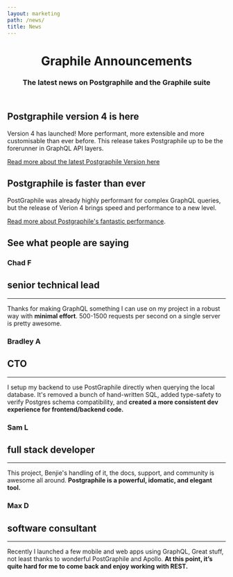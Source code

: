 ```yaml
---
layout: marketing
path: /news/
title: News
---
```


<!-- **************************************** -->

<header class='hero simple'>
<div class='container'>
<div class='row'>
<div class='col-xs-12'>
<div class='hero-block'>

# Graphile Announcements

<h3>
  The latest news on Postgraphile and the Graphile suite
</h3>

</div>
</div>
</div>
</div>
</header>

<!-- **************************************** -->

<section>
<div class='container'>

<div class='row flex-wrap-reverse'>
<div class='text-center col-xs-12 col-md-9 col-lg-7'>
<div class='hero-block'>

## Postgraphile version 4 is here

Version 4 has launched! More performant, more extensible and more customisable than ever before. This release takes Postgraphile up to be the forerunner in GraphQL API layers.

[Read more about the latest Postgraphile Version here](/news/postgraphile-version-4)

</div>
</div>
<div class='text-center col-xs-12 col-md-3 col-lg-5 postgraphile-logo-bg'>
</div>
</div>

</div>
</section>

<!-- **************************************** -->

<section>
<div class='container'>
<div class='hero-block'>
<div class='row flex-wrap-reverse'>

<div class='text-center col-xs-12 col-md-3 col-lg-5 postgraphile-graphs-barchart-bg'>
</div>

<div class='text-center col-xs-12 col-md-9 col-lg-7'>

## Postgraphile is faster than ever

 PostGraphile was already highly performant for complex GraphQL queries, but the release of Verion 4 brings speed and performance to a new level. 
 
 [Read more about Postgraphile's fantastic performance](/news/postgraphile-version-4-performance/).


</div>
</div>
</div>

</div>
</section>

<!-- **************************************** -->

<section>
<div class='container'>

## See what people are saying

  <div class="mw9 ph3-ns flex flex-row flex-wrap">
  <div class="cf ph2-ns">
    <article class="fl w-100 w-50-m w-25-ns pa2 center bg-white br3 pa4-ns mv3 ba b--black-10">
      <div class="tc">
        <h1 class="f3 di">Chad F</h1>
        <h2 class="i f5 di">senior technical lead <a href="https://chads.website/development/2018/08/03/How-GraphQL-Saved-My-Project.html" target="_blank"><span class="fa fa-external-link"></span></a></h2>
        <hr class="mw3 bb bw1 b--black-10 db">
      </div>
      <p class="lh-copy measure center f6 black-70">
        <i class="fa fa-quote-left h3 w3 di" style="color: #004081;" aria-hidden="true"></i>
        Thanks for making GraphQL something I can use on my project in a robust way with <strong>minimal effort</strong>. 500-1500 requests per second on a single server is pretty awesome.
        <i class="fa fa-quote-right h3 w3 di" style="color: #004081;" aria-hidden="true"></i>
      </p>
    </article>
    <article class="fl w-100 w-50-m w-25-ns pa2 center bg-white br3 pa4-ns mv3 ba b--black-10" style="flex-grow: 1">
      <div class="tc">
        <h1 class="f3 di">Bradley A</h1>
        <h2 class="i f5 di">CTO <a href="https://twitter.com/bradleyayers/status/1012557510346080256" target="_blank"><i class="fa fa-twitter"></i></a></h2>
        <hr class="mw3 bb bw1 b--black-10 db">
      </div>
      <p class="lh-copy measure center f6 black-70">
         <i class="fa fa-quote-left h3 w3 di" style="color: #004081;" aria-hidden="true"></i>
         I setup my backend to use PostGraphile directly when querying the local database. It's removed a bunch of hand-written SQL, added type-safety to verify Postgres schema compatibility, and <strong>created a more consistent dev experience for frontend/backend code.</strong> <i class="fa fa-quote-right h3 w3 di" style="color: #004081;" aria-hidden="true"></i>
      </p>
    </article>
    <article class="fl w-100 w-50-m w-25-ns pa2 center bg-white br3 pa4-ns mv3 ba b--black-10" style="flex-grow: 1">
      <div class="tc">
        <h1 class="f3 di">Sam L</h1> 
        <h2 class="i f5 di">full stack developer <a href="https://gitter.im/graphile/postgraphile?at=5b65d555e9ab53770c8c41a1"target="_blank"><i class="fa fa-external-link"></i></a></h2>
        <hr class="mw3 bb bw1 b--black-10 db">
      </div>
      <p class="lh-copy measure center f6 black-70">
        <i class="fa fa-quote-left h3 w3 di" style="color: #004081;" aria-hidden="true"></i>
        This project, Benjie's handling of it, the docs, support, and community is awesome all around. <strong>Postgraphile is a powerful, idomatic, and elegant tool.</strong> <i class="fa fa-quote-right h3 w3 di" style="color: #004081;" aria-hidden="true"></i>
      </p>
    </article>
    <article class="fl w-100 w-50-m w-25-ns pa2 center bg-white br3 pa4-ns mv3 ba b--black-10" style="flex-grow: 1">
      <div class="tc">
        <h1 class="f3 di">Max D</h1>
        <h2 class="i f5 di">software consultant <a href="https://twitter.com/maxdesiatov/status/1001419221102940160" target="_blank"><i class="fa fa-twitter"></i></a></h2>
        <hr class="mw3 bb bw1 b--black-10 db">
      </div>
      <p class="lh-copy measure center f6 black-70">
        <i class="fa fa-quote-left h3 w3 di" style="color: #004081;" aria-hidden="true"></i>
         Recently I launched a few mobile and web apps using GraphQL, Great stuff, not least thanks to wonderful PostGraphile and Apollo. <strong>At this point, it’s quite hard for me to come back and enjoy working with REST.</strong>  <i class="fa fa-quote-right h3 w3 di" style="color: #004081;" aria-hidden="true"></i>
      </p>
    </article>
  </div>
  </div>
</div>
</section>